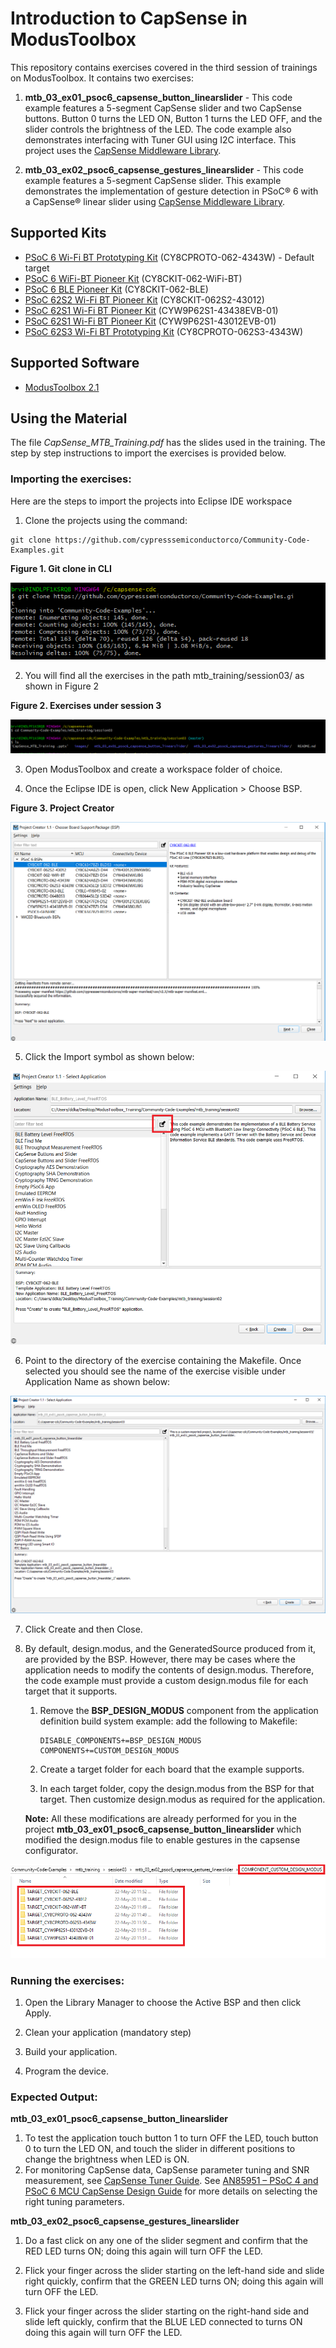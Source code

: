 # Introduction to CapSense in ModusToolbox

This repository contains exercises covered in the third session of trainings on ModusToolbox. It contains two exercises:

1. **mtb_03_ex01_psoc6_capsense_button_linearslider** - This code example features a 5-segment CapSense slider and two CapSense buttons. Button 0 turns the LED ON, Button 1 turns the LED OFF, and the slider controls the brightness of the LED. The code example also demonstrates interfacing with Tuner GUI using I2C interface. This project uses the [CapSense Middleware Library](https://github.com/cypresssemiconductorco/capsense).

2. **mtb_03_ex02_psoc6_capsense_gestures_linearslider** - This code example features a 5-segment CapSense slider. This example demonstrates the implementation of gesture detection in PSoC® 6 with a CapSense® linear slider using [CapSense Middleware Library](https://github.com/cypresssemiconductorco/capsense).

## Supported Kits
- [PSoC 6 Wi-Fi BT Prototyping Kit](https://www.cypress.com/CY8CPROTO-062-4343W) (CY8CPROTO-062-4343W) - Default target
- [PSoC 6 WiFi-BT Pioneer Kit](https://www.cypress.com/CY8CKIT-062-WiFi-BT) (CY8CKIT-062-WiFi-BT)
- [PSoC 6 BLE Pioneer Kit](https://www.cypress.com/CY8CKIT-062-BLE) (CY8CKIT-062-BLE)
- [PSoC 62S2 Wi-Fi BT Pioneer Kit](https://www.cypress.com/CY8CKIT-062S2-43012) (CY8CKIT-062S2-43012)
- [PSoC 62S1 Wi-Fi BT Pioneer Kit](https://www.cypress.com/CYW9P62S1-43438EVB-01) (CYW9P62S1-43438EVB-01)
- [PSoC 62S1 Wi-Fi BT Pioneer Kit](https://www.cypress.com/CYW9P62S1-43012EVB-01) (CYW9P62S1-43012EVB-01)
- [PSoC 62S3 Wi-Fi BT Prototyping Kit](https://www.cypress.com/CY8CPROTO-062S3-4343W) (CY8CPROTO-062S3-4343W)


## Supported Software
* [ModusToolbox 2.1](https://www.cypress.com/products/modustoolbox-software-environment)

## Using the Material
The file _CapSense_MTB_Training.pdf_ has the slides used in the training. The step by step instructions to import the exercises is provided below.

### Importing the exercises:
Here are the steps to import the projects into Eclipse IDE workspace

1. Clone the projects using the command:
  ```
  git clone https://github.com/cypresssemiconductorco/Community-Code-Examples.git
  ```
**Figure 1. Git clone in CLI**

![Figure 1](images/git-clone.png)

2. You will find all the exercises in the path mtb_training/session03/ as shown in Figure 2

**Figure 2. Exercises under session 3**

![Figure 2](images/git-projects.png)

3. Open ModusToolbox and create a workspace folder of choice.

4. Once the Eclipse IDE is open, click New Application > Choose BSP.

**Figure 3. Project Creator**

![Figure 3](images/project-creator.png)

5. Click the Import symbol as shown below:

![Figure 4](images/import.png)

6. Point to the directory of the exercise containing the Makefile. Once selected you should see the name of the exercise visible under Application Name as shown below:

![Figure 5](images/import-project.png)

7. Click Create and then Close.

8. By default, design.modus, and the GeneratedSource produced from it, are provided by the BSP. However, there may be cases where the application needs to modify the contents of design.modus. Therefore, the code example must provide a custom design.modus file for each target that it supports.

    1. Remove the **BSP_DESIGN_MODUS** component from the application definition
      build system example: add the following to Makefile:
        ```
        DISABLE_COMPONENTS+=BSP_DESIGN_MODUS
        COMPONENTS+=CUSTOM_DESIGN_MODUS
        ```

    2. Create a target folder for each board that the example supports.

    3. In each target folder, copy the design.modus from the BSP for that target. Then customize design.modus as required for the application.

    **Note:** All these modifications are already performed for you in the project **mtb_03_ex01_psoc6_capsense_button_linearslider** which modified the design.modus file to enable gestures in the capsense configurator.

![Figure 6](images/custom-design-modus.png)

### Running the exercises:

1. Open the Library Manager to choose the Active BSP and then click Apply.

2. Clean your application (mandatory step)

3. Build your application.

4. Program the device.

### Expected Output:

**mtb_03_ex01_psoc6_capsense_button_linearslider**

1. To test the application touch button 1 to turn OFF the LED, touch button 0 to turn the LED ON, and touch the slider in different positions to change the brightness when LED is ON.
2. For monitoring CapSense data, CapSense parameter tuning and SNR measurement, see [CapSense Tuner Guide](https://www.cypress.com/file/504381/download). See [AN85951 – PSoC 4 and PSoC 6 MCU CapSense Design Guide](https://www.cypress.com/documentation/application-notes/an85951-psoc-4-and-psoc-6-mcu-capsense-design-guide) for more details on selecting the right tuning parameters.

**mtb_03_ex02_psoc6_capsense_gestures_linearslider**

1. Do a fast click on any one of the slider segment and confirm that the RED LED turns ON; doing this again will turn OFF the LED.

2. Flick your finger across the slider starting on the left-hand side and slide right quickly, confirm that the GREEN LED turns ON; doing this again will turn OFF the LED.

3. Flick your finger across the slider starting on the right-hand side and slide left quickly, confirm that the BLUE LED connected to turns ON doing this again will turn OFF the LED.